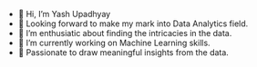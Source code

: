 - 👋 Hi, I’m Yash Upadhyay
- 👀 Looking forward to make my mark into Data Analytics field.
- 🌱 I’m enthusiatic about finding the intricacies in the data.
- 🔭 I’m currently working on Machine Learning skills.
- 🤔 Passionate to draw meaningful insights from the data.

<!---
Yash-0223/Yash-0223 is a ✨ special ✨ repository because its `README.md` (this file) appears on your GitHub profile.
You can click the Preview link to take a look at your changes.
--->
